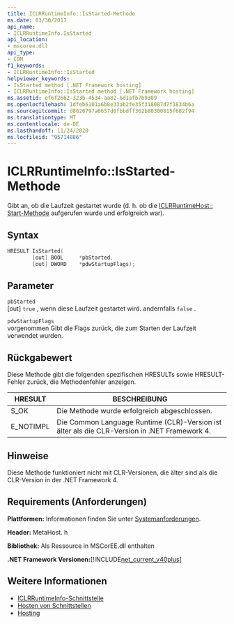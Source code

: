 ```yaml
---
title: ICLRRuntimeInfo::IsStarted-Methode
ms.date: 03/30/2017
api_name:
- ICLRRuntimeInfo.IsStarted
api_location:
- mscoree.dll
api_type:
- COM
f1_keywords:
- ICLRRuntimeInfo::IsStarted
helpviewer_keywords:
- IsStarted method [.NET Framework hosting]
- ICLRRuntimeInfo::IsStarted method [.NET Framework hosting]
ms.assetid: ef6f2662-323b-4534-aa82-6d1afb7b9309
ms.openlocfilehash: 1dfeb6101a6b8e33ab2fe35f318087d7f1834b6a
ms.sourcegitcommit: d8020797a6657d0fbbdff362b80300815f682f94
ms.translationtype: MT
ms.contentlocale: de-DE
ms.lasthandoff: 11/24/2020
ms.locfileid: "95714886"
---
```

# <a name="iclrruntimeinfoisstarted-method"></a>ICLRRuntimeInfo::IsStarted-Methode

Gibt an, ob die Laufzeit gestartet wurde (d. h. ob die [ICLRRuntimeHost:: Start-Methode](iclrruntimehost-start-method.md) aufgerufen wurde und erfolgreich war).  
  
## <a name="syntax"></a>Syntax  
  
```cpp  
HRESULT IsStarted(  
        [out] BOOL     *pbStarted,  
        [out] DWORD    *pdwStartupFlags);  
```  
  
## <a name="parameters"></a>Parameter  

 `pbStarted`  
 [out] `true` , wenn diese Laufzeit gestartet wird. andernfalls `false` .  
  
 `pdwStartupFlags`  
 vorgenommen Gibt die Flags zurück, die zum Starten der Laufzeit verwendet wurden.  
  
## <a name="return-value"></a>Rückgabewert  

 Diese Methode gibt die folgenden spezifischen HRESULTs sowie HRESULT-Fehler zurück, die Methodenfehler anzeigen.  
  
|HRESULT|BESCHREIBUNG|  
|-------------|-----------------|  
|S_OK|Die Methode wurde erfolgreich abgeschlossen.|  
|E_NOTIMPL|Die Common Language Runtime (CLR)-Version ist älter als die CLR-Version in .NET Framework 4.|  
  
## <a name="remarks"></a>Hinweise  

 Diese Methode funktioniert nicht mit CLR-Versionen, die älter sind als die CLR-Version in der .NET Framework 4.  
  
## <a name="requirements"></a>Requirements (Anforderungen)  

 **Plattformen:** Informationen finden Sie unter [Systemanforderungen](../../get-started/system-requirements.md).  
  
 **Header:** MetaHost. h  
  
 **Bibliothek:** Als Ressource in MSCorEE.dll enthalten  
  
 **.NET Framework Versionen:**[!INCLUDE[net_current_v40plus](../../../../includes/net-current-v40plus-md.md)]  
  
## <a name="see-also"></a>Weitere Informationen

- [ICLRRuntimeInfo-Schnittstelle](iclrruntimeinfo-interface.md)
- [Hosten von Schnittstellen](hosting-interfaces.md)
- [Hosting](index.md)
